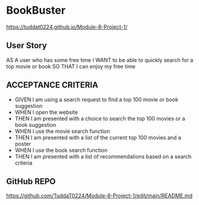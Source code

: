 # BookBuster

https://tuddat0224.github.io/Module-8-Project-1/

## User Story

AS A user who has some free time
I WANT to be able to quickly search for a top movie or book
SO THAT I can enjoy my free time


## ACCEPTANCE CRITERIA

* GIVEN I am using a search request to find a top 100 movie or book suggestion
* WHEN I open the website
* THEN I am presented with a choice to search the top 100 movies or a book suggestion
* WHEN I use the movie search function
* THEN I am presented with a list of the current top 100 movies and a poster
* WHEN I use the book search function
* THEN I am presented with a list of recommendations based on a search criteria


## GitHub REPO 

https://github.com/TuddaT0224/Module-8-Project-1/edit/main/README.md
